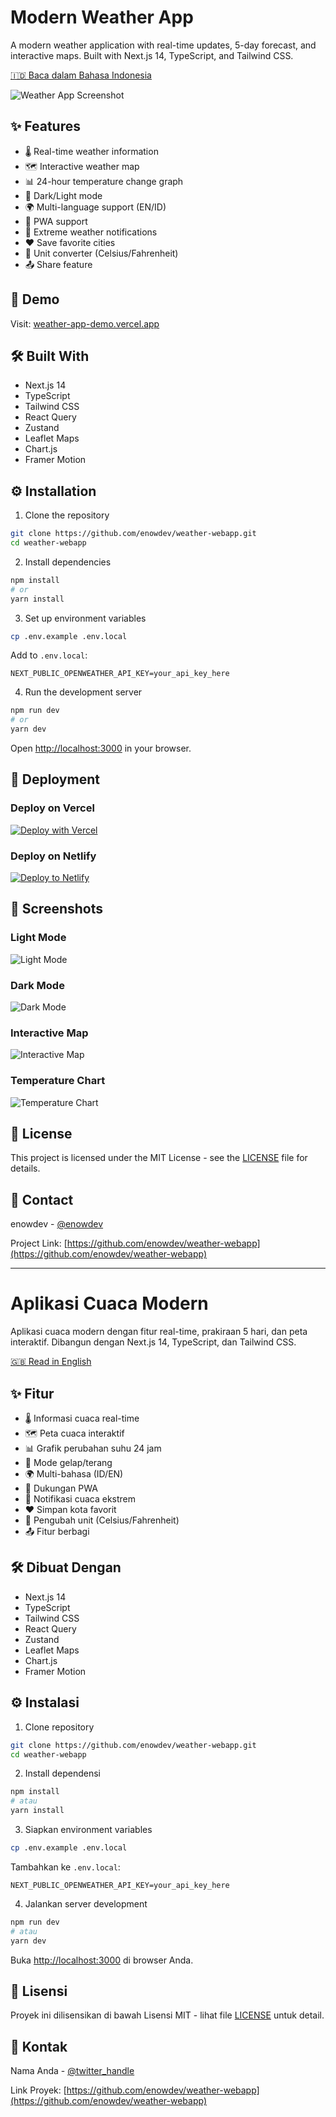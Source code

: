 # Modern Weather App

A modern weather application with real-time updates, 5-day forecast, and interactive maps. Built with Next.js 14, TypeScript, and Tailwind CSS.

[🇮🇩 Baca dalam Bahasa Indonesia](#indonesian)

![Weather App Screenshot](./screenshots/weather-app.png)

## ✨ Features

- 🌡️ Real-time weather information
- 🗺️ Interactive weather map
- 📊 24-hour temperature change graph
- 🌅 Dark/Light mode
- 🌍 Multi-language support (EN/ID)
- 📱 PWA support
- 🔔 Extreme weather notifications
- ❤️ Save favorite cities
- 🔄 Unit converter (Celsius/Fahrenheit)
- 📤 Share feature

## 🚀 Demo

Visit: [weather-app-demo.vercel.app](https://weather-app-demo.vercel.app)

## 🛠️ Built With

- Next.js 14
- TypeScript
- Tailwind CSS
- React Query
- Zustand
- Leaflet Maps
- Chart.js
- Framer Motion

## ⚙️ Installation

1. Clone the repository
```bash
git clone https://github.com/enowdev/weather-webapp.git
cd weather-webapp
```

2. Install dependencies
```bash
npm install
# or
yarn install
```

3. Set up environment variables
```bash
cp .env.example .env.local
```

Add to `.env.local`:
```
NEXT_PUBLIC_OPENWEATHER_API_KEY=your_api_key_here
```

4. Run the development server
```bash
npm run dev
# or
yarn dev
```

Open [http://localhost:3000](http://localhost:3000) in your browser.

## 🚀 Deployment

### Deploy on Vercel

[![Deploy with Vercel](https://vercel.com/button)](https://vercel.com/new/clone?repository-url=https://github.com/enowdev/weather-webapp)

### Deploy on Netlify

[![Deploy to Netlify](https://www.netlify.com/img/deploy/button.svg)](https://app.netlify.com/start/deploy?repository=https://github.com/enowdev/weather-webapp)

## 📸 Screenshots

### Light Mode
![Light Mode](./screenshots/light-mode.png)

### Dark Mode
![Dark Mode](./screenshots/dark-mode.png)

### Interactive Map
![Interactive Map](./screenshots/map-view.png)

### Temperature Chart
![Temperature Chart](./screenshots/temperature-chart.png)

## 📝 License

This project is licensed under the MIT License - see the [LICENSE](LICENSE) file for details.

## 📧 Contact

enowdev - [@enowdev](https://twitter.com/enowdev)

Project Link: [https://github.com/enowdev/weather-webapp](https://github.com/enowdev/weather-webapp)

---

<a name="indonesian"></a>
# Aplikasi Cuaca Modern

Aplikasi cuaca modern dengan fitur real-time, prakiraan 5 hari, dan peta interaktif. Dibangun dengan Next.js 14, TypeScript, dan Tailwind CSS.

[🇬🇧 Read in English](#top)

## ✨ Fitur

- 🌡️ Informasi cuaca real-time
- 🗺️ Peta cuaca interaktif
- 📊 Grafik perubahan suhu 24 jam
- 🌅 Mode gelap/terang
- 🌍 Multi-bahasa (ID/EN)
- 📱 Dukungan PWA
- 🔔 Notifikasi cuaca ekstrem
- ❤️ Simpan kota favorit
- 🔄 Pengubah unit (Celsius/Fahrenheit)
- 📤 Fitur berbagi

## 🛠️ Dibuat Dengan

- Next.js 14
- TypeScript
- Tailwind CSS
- React Query
- Zustand
- Leaflet Maps
- Chart.js
- Framer Motion

## ⚙️ Instalasi

1. Clone repository
```bash
git clone https://github.com/enowdev/weather-webapp.git
cd weather-webapp
```

2. Install dependensi
```bash
npm install
# atau
yarn install
```

3. Siapkan environment variables
```bash
cp .env.example .env.local
```

Tambahkan ke `.env.local`:
```
NEXT_PUBLIC_OPENWEATHER_API_KEY=your_api_key_here
```

4. Jalankan server development
```bash
npm run dev
# atau
yarn dev
```

Buka [http://localhost:3000](http://localhost:3000) di browser Anda.

## 📝 Lisensi

Proyek ini dilisensikan di bawah Lisensi MIT - lihat file [LICENSE](LICENSE) untuk detail.

## 📧 Kontak

Nama Anda - [@twitter_handle](https://twitter.com/twitter_handle)

Link Proyek: [https://github.com/enowdev/weather-webapp](https://github.com/enowdev/weather-webapp)
